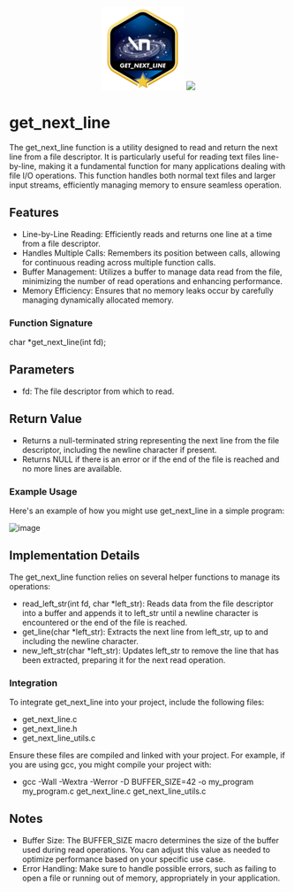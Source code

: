 <p align=center>
  <img src="https://github.com/miladrahmat/42-badges/blob/master/badges/get_next_linem.png"> <img width=15% src="https://github.com/user-attachments/assets/1f7290fc-1559-453c-ab19-e7acd1c7fd1e"> 
</p>


# get_next_line
The get_next_line function is a utility designed to read and return the next line from a file descriptor. It is particularly useful for reading text files line-by-line, making it a fundamental function for many applications dealing with file I/O operations. This function handles both normal text files and larger input streams, efficiently managing memory to ensure seamless operation.

## Features
* Line-by-Line Reading: Efficiently reads and returns one line at a time from a file descriptor.
* Handles Multiple Calls: Remembers its position between calls, allowing for continuous reading across multiple function calls.
* Buffer Management: Utilizes a buffer to manage data read from the file, minimizing the number of read operations and enhancing performance.
* Memory Efficiency: Ensures that no memory leaks occur by carefully managing dynamically allocated memory.

### Function Signature

char *get_next_line(int fd);

## Parameters

* fd: The file descriptor from which to read.

## Return Value
* Returns a null-terminated string representing the next line from the file descriptor, including the newline character if present.
* Returns NULL if there is an error or if the end of the file is reached and no more lines are available.

### Example Usage
Here's an example of how you might use get_next_line in a simple program:

![image](https://github.com/user-attachments/assets/2406c7aa-6ca1-4d78-a29b-58d1b312c5a3)

 
## Implementation Details
The get_next_line function relies on several helper functions to manage its operations:

* read_left_str(int fd, char *left_str): Reads data from the file descriptor into a buffer and appends it to left_str until a newline character is encountered or the end of the file is reached.
* get_line(char *left_str): Extracts the next line from left_str, up to and including the newline character.
* new_left_str(char *left_str): Updates left_str to remove the line that has been extracted, preparing it for the next read operation.

### Integration
To integrate get_next_line into your project, include the following files:

* get_next_line.c
* get_next_line.h
* get_next_line_utils.c

Ensure these files are compiled and linked with your project. For example, if you are using gcc, you might compile your project with:

* gcc -Wall -Wextra -Werror -D BUFFER_SIZE=42 -o my_program my_program.c get_next_line.c get_next_line_utils.c

## Notes
* Buffer Size: The BUFFER_SIZE macro determines the size of the buffer used during read operations. You can adjust this value as needed to optimize performance based on your specific use case.
* Error Handling: Make sure to handle possible errors, such as failing to open a file or running out of memory, appropriately in your application.
